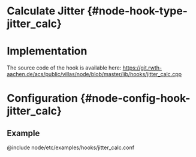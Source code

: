 # Calculate Jitter {#node-hook-type-jitter_calc}

# Implementation

The source code of the hook is available here:
https://git.rwth-aachen.de/acs/public/villas/node/blob/master/lib/hooks/jitter_calc.cpp

# Configuration {#node-config-hook-jitter_calc}

## Example

@include node/etc/examples/hooks/jitter_calc.conf
